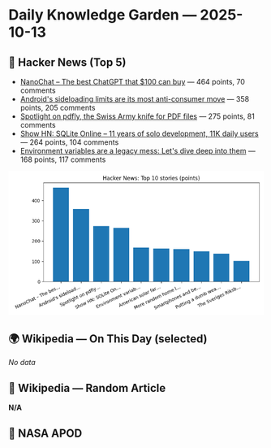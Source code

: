 # Daily Knowledge Garden — 2025-10-13

## 🚀 Hacker News (Top 5)
- [NanoChat – The best ChatGPT that $100 can buy](https://github.com/karpathy/nanochat) — 464 points, 70 comments
- [Android's sideloading limits are its most anti-consumer move](https://www.makeuseof.com/androids-sideloading-limits-are-anti-consumer-move-yet/) — 358 points, 205 comments
- [Spotlight on pdfly, the Swiss Army knife for PDF files](https://chezsoi.org/lucas/blog/spotlight-on-pdfly.html) — 275 points, 81 comments
- [Show HN: SQLite Online – 11 years of solo development, 11K daily users](https://sqliteonline.com/) — 264 points, 104 comments
- [Environment variables are a legacy mess: Let's dive deep into them](https://allvpv.org/haotic-journey-through-envvars/) — 168 points, 117 comments

![HN Points Chart](data/2025-10-13/plots/hn_top10_points.png)

## 🌍 Wikipedia — On This Day (selected)
_No data_

## 🎲 Wikipedia — Random Article
**N/A**  



## 🌌 NASA APOD
[](https://apod.nasa.gov/apod/astropix.html)

